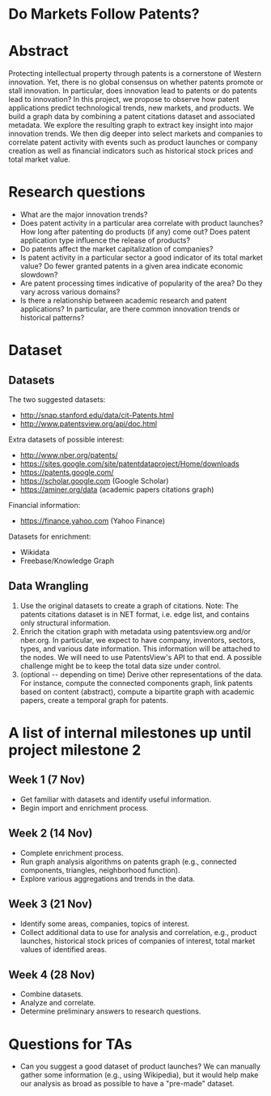 # Do Markets Follow Patents?

# Abstract

Protecting intellectual property through patents is a cornerstone of Western innovation. Yet, there is no global consensus on whether patents promote or stall innovation. In particular, does innovation lead to patents or do patents lead to innovation? In this project, we propose to observe how patent applications predict technological trends, new markets, and products. We build a graph data by combining a patent citations dataset and associated metadata. We explore the resulting graph to extract key insight into major innovation trends. We then dig deeper into select markets and companies to correlate patent activity with events such as product launches or company creation as well as financial indicators such as historical stock prices and total market value.

# Research questions
* What are the major innovation trends?
* Does patent activity in a particular area correlate with product launches? How long after patenting do products (if any) come out? Does patent application type influence the release of products?
* Do patents affect the market capitalization of companies?
* Is patent activity in a particular sector a good indicator of its total market value? Do fewer granted patents in a given area indicate economic slowdown?
* Are patent processing times indicative of popularity of the area? Do they vary across various domains?
* Is there a relationship between academic research and patent applications? In particular, are there common innovation trends or historical patterns?

# Dataset

## Datasets

The two suggested datasets:

* http://snap.stanford.edu/data/cit-Patents.html
* http://www.patentsview.org/api/doc.html

Extra datasets of possible interest:

* http://www.nber.org/patents/
* https://sites.google.com/site/patentdataproject/Home/downloads
* https://patents.google.com/
* https://scholar.google.com (Google Scholar)
* https://aminer.org/data (academic papers citations graph)

Financial information:

* https://finance.yahoo.com (Yahoo Finance)

Datasets for enrichment:

* Wikidata
* Freebase/Knowledge Graph

## Data Wrangling

1. Use the original datasets to create a graph of citations. Note: The patents citations dataset is in NET format, i.e. edge list, and contains only structural information.
2. Enrich the citation graph with metadata using patentsview.org and/or nber.org. In particular, we expect to have company, inventors, sectors, types, and various date information. This information will be attached to the nodes. We will need to use PatentsView's API to that end. A possible challenge might be to keep the total data size under control.
3. (optional -- depending on time) Derive other representations of the data. For instance, compute the connected components graph, link patents based on content (abstract), compute a bipartite graph with academic papers, create a temporal graph for patents.

# A list of internal milestones up until project milestone 2

## Week 1 (7 Nov)

* Get familiar with datasets and identify useful information.
* Begin import and enrichment process.

## Week 2 (14 Nov)

* Complete enrichment process.
* Run graph analysis algorithms on patents graph (e.g., connected components, triangles, neighborhood function).
* Explore various aggregations and trends in the data.

## Week 3 (21 Nov)

* Identify some areas, companies, topics of interest.
* Collect additional data to use for analysis and correlation, e.g., product launches, historical stock prices of companies of interest, total market values of identified areas.

## Week 4 (28 Nov)

* Combine datasets.
* Analyze and correlate.
* Determine preliminary answers to research questions.

# Questions for TAs

* Can you suggest a good dataset of product launches? We can manually gather some information (e.g., using Wikipedia), but it would help make our analysis as broad as possible to have a "pre-made" dataset.
